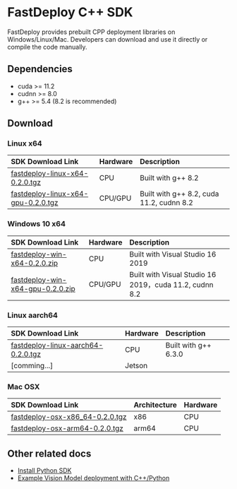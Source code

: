# FastDeploy C++ SDK

FastDeploy provides prebuilt CPP deployment libraries on Windows/Linux/Mac. Developers can download and use it directly or compile the code manually.

## Dependencies

- cuda >= 11.2
- cudnn >= 8.0
- g++ >= 5.4 (8.2 is recommended)

## Download

### Linux x64

| SDK Download Link                                                                                                 | Hardware | Description                              |
|:--------------------------------------------------------------------------------------------------------------------- |:-------- |:---------------------------------------- |
| [fastdeploy-linux-x64-0.2.0.tgz](https://bj.bcebos.com/fastdeploy/release/cpp/fastdeploy-linux-x64-0.2.0.tgz)         | CPU      | Built with g++ 8.2                       |
| [fastdeploy-linux-x64-gpu-0.2.0.tgz](https://bj.bcebos.com/fastdeploy/release/cpp/fastdeploy-linux-x64-gpu-0.2.0.tgz) | CPU/GPU  | Built with g++ 8.2, cuda 11.2, cudnn 8.2 |

### Windows 10 x64

| SDK Download Link                                                                                             | Hardware | Description                                           |
|:----------------------------------------------------------------------------------------------------------------- |:-------- |:----------------------------------------------------- |
| [fastdeploy-win-x64-0.2.0.zip](https://bj.bcebos.com/fastdeploy/release/cpp/fastdeploy-win-x64-0.2.0.zip)         | CPU      | Built with Visual Studio 16 2019                      |
| [fastdeploy-win-x64-gpu-0.2.0.zip](https://bj.bcebos.com/fastdeploy/release/cpp/fastdeploy-win-x64-gpu-0.2.0.zip) | CPU/GPU  | Built with Visual Studio 16 2019，cuda 11.2, cudnn 8.2 |

### Linux aarch64

| SDK Download Link                                                                                                   | Hardware | Description          |
|:--------------------------------------------------------------------------------------------------------------------- |:-------- |:-------------------- |
| [fastdeploy-linux-aarch64-0.2.0.tgz](https://bj.bcebos.com/fastdeploy/release/cpp/fastdeploy-linux-aarch64-0.2.0.tgz) | CPU      | Built with g++ 6.3.0 |
| [comming...]                                                                                                          | Jetson   |                      |

### Mac OSX

| SDK Download Link                                                                                            | Architecture | Hardware |
|:--------------------------------------------------------------------------------------------------------------- |:------------ |:-------- |
| [fastdeploy-osx-x86_64-0.2.0.tgz](https://bj.bcebos.com/fastdeploy/release/cpp/fastdeploy-osx-x86_64-0.2.0.tgz) | x86          | CPU      |
| [fastdeploy-osx-arm64-0.2.0.tgz](https://bj.bcebos.com/fastdeploy/release/cpp/fastdeploy-osx-arm64-0.2.0.tgz)   | arm64        | CPU      |

## Other related docs

- [Install Python SDK](./download_python_sdk.md)
- [Example Vision Model deployment with C++/Python](../../examples/vision/)
